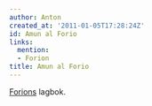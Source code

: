 ```yaml
---
author: Anton
created_at: '2011-01-05T17:28:24Z'
id: Amun al Forio
links:
  mention:
  - Forion
title: Amun al Forio
---
```


[Forions] lagbok.

  [Forions]: Forion
